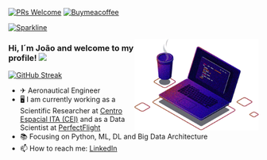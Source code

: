 [![PRs Welcome](https://img.shields.io/badge/PRs-welcome-brightgreen.svg?style=flat-square)](http://makeapullrequest.com) [![Buymeacoffee](https://badgen.net/badge/icon/buymeacoffee?icon=buymeacoffee&label)](https://www.buymeacoffee.com/joaorcioffi)

[![Sparkline](https://stars.medv.io/Naereen/badges.svg)](https://stars.medv.io/Naereen/badges)

<img src="https://github.com/JoaoCioffi/JoaoCioffi/blob/main/coding.png" min-width="250px" max-width="200px" width="250px" align="right" alt="Computador-JulianaIzac">

### Hi, I´m João and welcome to my profile! <img src="https://media.giphy.com/media/hvRJCLFzcasrR4ia7z/giphy.gif" width="25px">

[![GitHub Streak](https://streak-stats.demolab.com?user=JoaoCioffi&theme=dark&hide_border=true&fire=25EB00&background=45%2C000000%2C0C167E&ring=25EB00&currStreakLabel=25EB00&sideLabels=25EB00&currStreakNum=FFFFFF&sideNums=FFFFFF)](https://git.io/streak-stats)

- ✈ Aeronautical Engineer
- 🖥️ I am currently working as a Scientific Researcher at [Centro Espacial ITA (CEI)](https://www.cei.ita.br/) and as a Data Scientist at [PerfectFlight](https://github.com/perfect-flight)
- 📚 Focusing on Python, ML, DL and Big Data Architecture
- 📫 How to reach me: [LinkedIn](https://www.linkedin.com/in/joao-cioffi/)
